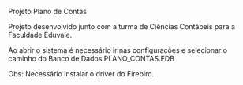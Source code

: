 Projeto Plano de Contas

Projeto desenvolvido junto com a turma de Ciências Contábeis para a Faculdade Eduvale.

Ao abrir o sistema é necessário ir nas configurações e selecionar o caminho do Banco de Dados PLANO_CONTAS.FDB

Obs: Necessário instalar o driver do Firebird.
